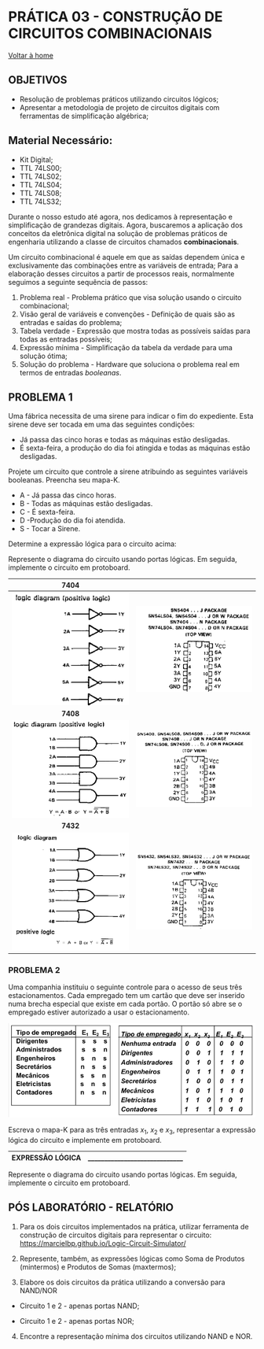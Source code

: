 <script>
  MathJax = {
    tex: {inlineMath: [['$', '$'], ['\\(', '\\)']]}
  };
  </script>
  <script id="MathJax-script" async src="https://cdn.jsdelivr.net/npm/mathjax@3/es5/tex-chtml.js"></script>

   <script src="https://cdn.jsdelivr.net/npm/mermaid@8.4.0/dist/mermaid.min.js"></script>
 <script>mermaid.initialize({startOnLoad:true});</script>


# PRÁTICA 03 - CONSTRUÇÃO DE CIRCUITOS COMBINACIONAIS

[Voltar à home](../)

## OBJETIVOS

- Resolução de problemas práticos utilizando circuitos lógicos;
- Apresentar a metodologia de projeto de circuitos digitais com ferramentas de simplificação algébrica;

## Material Necessário:

- Kit Digital;
- TTL 74LS00;
- TTL 74LS02;
- TTL 74LS04;
- TTL 74LS08;
- TTL 74LS32;

Durante o nosso estudo até agora, nos dedicamos à representação e simplificação de grandezas digitais. Agora, buscaremos a aplicação dos conceitos da eletrônica digital na solução de problemas práticos de engenharia utilizando a classe de circuitos chamados **combinacionais**.

Um circuito combinacional é aquele em que as saı́das dependem única e exclusivamente das combinações entre as variáveis de entrada; Para a elaboração desses circuitos a partir de processos reais, normalmente seguimos a seguinte sequência de passos:

1.  Problema real - Problema prático que visa solução usando o circuito combinacional;
2.  Visão geral de variáveis e convenções - Definição de quais são as entradas e saı́das do problema;
3.  Tabela verdade - Expressão que mostra todas as possı́veis saı́das para todas as entradas possı́veis;
4.  Expressão mı́nima - Simplificação da tabela da verdade para uma solução ótima;
5.  Solução do problema - Hardware que soluciona o problema real em termos de entradas *booleanas*.


## PROBLEMA 1

Uma fábrica necessita de uma sirene para indicar o fim do expediente.
Esta sirene deve ser tocada em uma das seguintes condições:

-   Já passa das cinco horas e todas as máquinas estão desligadas.
-   É sexta-feira, a produção do dia foi atingida e todas as máquinas estão desligadas.

Projete um circuito que controle a sirene atribuindo as seguintes
variáveis booleanas. Preencha seu mapa-K.

- A - Já passa das cinco horas.
- B - Todas as máquinas estão desligadas.
- C - É sexta-feira.
- D -Produção do dia foi atendida.
- S - Tocar a Sirene.


Determine a expressão lógica para o circuito acima:


Represente o diagrama do circuito usando portas lógicas. Em seguida,
implemente o circuito em protoboard.

| **7404**| |
| :-: | :-:|
| ![](./pr03/media/image2.png) | ![](./pr03/media/image4.png) |
|**7408** | |
| ![](./pr03/media/image5.png) | ![](./pr03/media/image1.png) |
| **7432** | |
| ![](./pr03/media/image3.png) | ![](./pr03/media/image6.png) |

### PROBLEMA 2

Uma companhia instituiu o seguinte controle para o acesso de seus três
estacionamentos. Cada empregado tem um cartão que deve ser inserido numa
brecha especial que existe em cada portão. O portão só abre se o
empregado estiver autorizado a usar o estacionamento.

![](./pr03/media/image8.png)

Escreva o mapa-K para as três entradas $x_1$, $x_2$ e $x_3$, representar a expressão lógica do circuito e implemente em protoboard.

| EXPRESSÃO LÓGICA  | _____________________________|
| :-: |  :-: |

Represente o diagrama do circuito usando portas lógicas. Em seguida, implemente o circuito em protoboard.


## PÓS LABORATÓRIO - RELATÓRIO

1.  Para os dois circuitos implementados na prática, utilizar ferramenta de construção de circuitos digitais para representar o circuito: https://marcielbp.github.io/Logic-Circuit-Simulator/

2.  Represente, também, as expressões lógicas como Soma de Produtos (mintermos) e Produtos de Somas (maxtermos);

3.  Elabore os dois circuitos da prática utilizando a conversão para NAND/NOR

  - Circuito 1 e 2 - apenas portas NAND;

  - Circuito 1 e 2 - apenas portas NOR;

4.  Encontre a representação mínima dos circuitos utilizando NAND e NOR.
